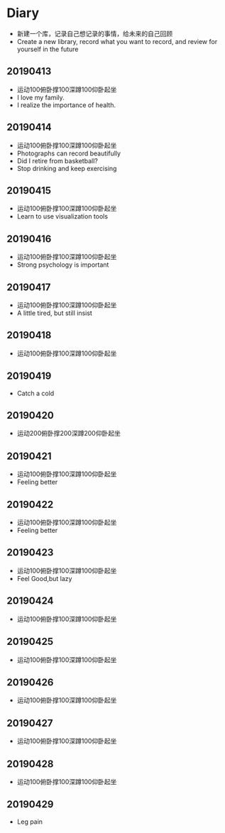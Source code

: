 # Diary
- 新建一个库，记录自己想记录的事情，给未来的自己回顾
- Create a new library, record what you want to record, and review for yourself in the future

## 20190413
- 运动100俯卧撑100深蹲100仰卧起坐
- I love my family.
- I realize the importance of health. 

## 20190414
- 运动100俯卧撑100深蹲100仰卧起坐
- Photographs can record beautifully
- Did I retire from basketball?
- Stop drinking and keep exercising

## 20190415
- 运动100俯卧撑100深蹲100仰卧起坐
- Learn to use visualization tools

## 20190416
- 运动100俯卧撑100深蹲100仰卧起坐
- Strong psychology is important

## 20190417
- 运动100俯卧撑100深蹲100仰卧起坐
- A little tired, but still insist

## 20190418
- 运动100俯卧撑100深蹲100仰卧起坐

## 20190419
- Catch a cold

## 20190420
- 运动200俯卧撑200深蹲200仰卧起坐

## 20190421
- 运动100俯卧撑100深蹲100仰卧起坐
- Feeling better

## 20190422
- 运动100俯卧撑100深蹲100仰卧起坐
- Feeling better

## 20190423
- 运动100俯卧撑100深蹲100仰卧起坐
- Feel Good,but lazy

## 20190424
- 运动100俯卧撑100深蹲100仰卧起坐

## 20190425
- 运动100俯卧撑100深蹲100仰卧起坐

## 20190426
- 运动100俯卧撑100深蹲100仰卧起坐

## 20190427
- 运动100俯卧撑100深蹲100仰卧起坐

## 20190428
- 运动100俯卧撑100深蹲100仰卧起坐

## 20190429
- Leg pain

